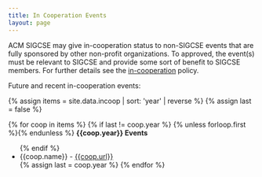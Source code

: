 ```yaml
---
title: In Cooperation Events
layout: page
---
```


ACM SIGCSE may give in-cooperation status to non-SIGCSE events that are
fully sponsored by other non-profit organizations. To approved, the
event(s) must be relevant to SIGCSE and provide some sort of benefit to
SIGCSE members. For further details see the
[in-cooperation](../policies/incooperation.html) policy.

Future and recent in-cooperation events:

<!-- Add control break for year -->
{% assign items = site.data.incoop | sort: 'year' | reverse %}
{% assign last = false %}

{% for coop in items %}
{% if last != coop.year %}
{% unless forloop.first %}</ul>{% endunless %}
**{{coop.year}} Events**
<ul>
{% endif %}
<li>{{coop.name}} - 
<a href="{{coop.url}}">{{coop.url}}</a></li>
{% assign last = coop.year %}
{% endfor %}
</ul>